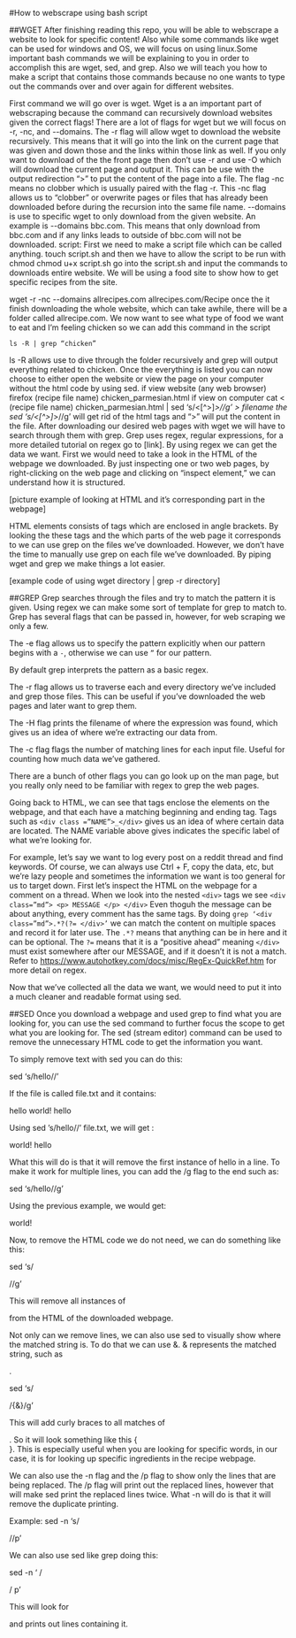 #How to webscrape using bash script

##WGET
After finishing reading this repo, you will be able to webscrape a website to look for specific content! Also while some commands like wget can be used for windows and OS, we will focus on using linux.Some important bash commands we will be explaining to you in order to accomplish this are wget, sed, and grep. Also we will teach you how to make a script that contains those commands because no one wants to type out the commands over and over again for different websites.

First command we will go over is wget. Wget is a an important part of webscraping because the command can recursively download websites given the correct flags! There are a lot of flags for wget but we will focus on  -r, -nc, and --domains. The -r flag will allow wget to download the website recursively. This means that it will go into the link on the current page that was given and down those and the links within those link as well. If you only want to download of the the front page then don’t use -r and use -O which will download the current page and output it. This can be use with the output redirection “>” to put the content of the page into a file. The flag -nc means no clobber which is usually paired with the flag -r. This -nc flag allows us to “clobber” or overwrite pages or files that has already been downloaded before during the recursion into the same file name. --domains is use to specific wget to only download from the given website. An example is --domains bbc.com. This means that only download from bbc.com and if any links leads to outside of bbc.com will not be downloaded.
script:
First we need to make a script file which can be called anything. 
touch script.sh
and then we have to allow the script to be run with chmod
 chmod u+x script.sh
go into the script.sh and input the commands to downloads entire website. We will be using a food site to show how to get specific recipes from the site.

wget -r -nc --domains allrecipes.com allrecipes.com/Recipe
once the it finish downloading the whole website, which can take awhile, there will be a folder called allrecipe.com. We now want to see what type of food we want to eat and I’m feeling chicken so we can add this command in the script
	
	ls -R | grep “chicken”
ls -R allows use to dive through the folder recursively and grep will output everything related to chicken. Once the everything is listed you can now choose to either open the website or view the page on your computer without the html code by using sed. 
if view website
	(any web browser) firefox (recipe file name) chicken_parmesian.html
if view on computer
	cat < (recipe file name) chicken_parmesian.html | sed ‘s/<[^>]*>//g’ > filename
the sed ‘s/<[^>]*>//g’ will get rid of the html tags and “>” will put the content in the file.
After downloading our desired web pages with wget we will have to search through them with grep. Grep uses regex, regular expressions, for a more detailed tutorial on regex go to [link]. By using regex we can get the data we want. First we would need to take a look in the HTML of the webpage we downloaded. By just inspecting one or two web pages, by right-clicking on the web page and clicking on “inspect element,” we can understand how it is structured.

[picture example of looking at HTML and it’s corresponding part in the webpage]

HTML elements consists of tags which are enclosed in angle brackets. By looking the these tags and the which parts of the web page it corresponds to we can use grep on the files we’ve downloaded. However, we don’t have the time to manually use grep on each file we’ve downloaded. By piping wget and grep we make things a lot easier.

[example code of using wget  directory | grep -r directory]

##GREP
Grep searches through the files and try to match the pattern it is given. Using regex we can make some sort of template for grep to match to. Grep has several flags that can be passed in, however, for web scraping we only a few.

The -e flag allows us to specify the pattern explicitly when our pattern begins with a `-`, otherwise we can use `”` for our pattern.

By default grep interprets the pattern as a basic regex.

The -r flag allows us to traverse each and every directory we’ve included and grep those files. This can be useful if you’ve downloaded the web pages and later want to grep them.

The -H flag prints the filename of where the expression was found, which gives us an idea of where we’re extracting our data from.

The -c flag flags the number of matching lines for each input file. Useful for counting how much data we’ve gathered.

There are a bunch of other flags you can go look up on the man page, but you really only need to be familiar with regex to grep the web pages.

Going back to HTML, we can see that tags enclose the elements on the webpage, and that each have a matching beginning and ending tag. Tags such as `<div class =”NAME”>_</div>` gives us an idea of where certain data are located.  The NAME variable above gives indicates the specific label of what we’re looking for.

For example, let’s say we want to log every post on a reddit thread and find keywords. Of course, we can always use Ctrl + F, copy the data, etc, but we’re lazy people and sometimes the information we want is too general for us to target down. First let’s inspect the HTML on the webpage for a comment on a thread. When we look into the nested `<div>` tags we see
`<div class=”md”> <p> MESSAGE </p> </div>` Even thoguh the message can be about anything, every comment has the same tags. By doing `grep ‘<div class=”md”>.*?(?= </div>’` we can match the content on multiple spaces and record it for later use. The `.*?` means that anything can be in here and it can be optional. The `?=` means that it is a “positive ahead” meaning `</div>` must exist somewhere after our MESSAGE, and if it doesn’t it is not a match. Refer to https://www.autohotkey.com/docs/misc/RegEx-QuickRef.htm for more detail on regex.

Now that we’ve collected all the data we want, we would need to put it into a much cleaner and readable format using sed.

##SED
Once you download a webpage and used grep to find what you are looking for, you can use the sed command to further focus the scope to get what you are looking for. The sed (stream editor) command can be used to remove the unnecessary HTML code to get the information you want. 

To simply remove text with sed you can do this:

sed ‘s/hello//’

If the file is called file.txt and it contains:

hello world! hello

Using sed ’s/hello//’ file.txt, we will get :

 world! hello 

What this will do is that it will remove the first instance of hello in a line. To make it work for multiple lines, you can add the /g flag to the end such as:

sed ‘s/hello//g’

Using the previous example, we would get:

 world!

Now, to remove the HTML code we do not need, we can do something like this:

sed ‘s/<div>//g’

This will remove all instances of <div> from the HTML of the downloaded webpage.

Not only can we remove lines, we can also use sed to visually show where the matched string is. To do that we can use &. & represents the matched string, such as <div>.

sed ‘s/<div>/{&}/g’

This will add curly braces to all matches of <div>. So it will look something like this {<div>}.
This is especially useful when you are looking for specific words, in our case, it is for looking up specific ingredients in the recipe webpage. 

We can also use the -n flag and the /p flag to show only the lines that are being replaced. The /p flag will print out the replaced lines, however that will make sed print the replaced lines twice. What -n will do is that it will remove the duplicate printing.

Example:
sed -n ‘s/<div>//p’ 

We can also use sed like grep doing this:

sed -n ‘ /<div>/  p’

This will look for <div> and prints out lines containing it.
